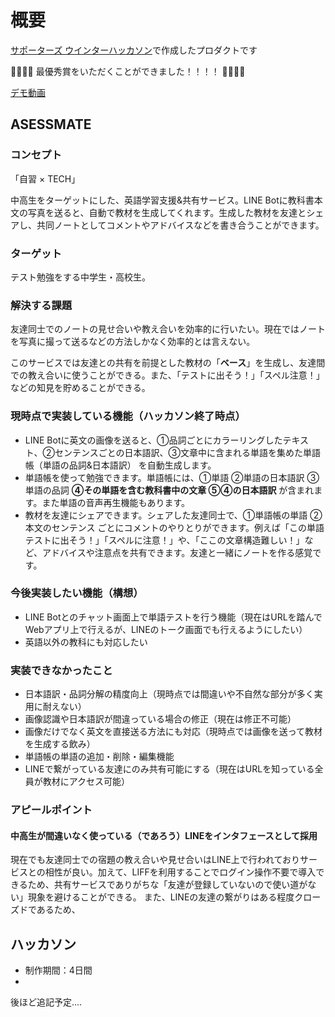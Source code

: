 
# 概要
[サポーターズ ウインターハッカソン](https://talent.supporterz.jp/events/844bffbc-c15f-4b1f-b787-b124557d1d0a/)で作成したプロダクトです

🎉🎉🎉🎉 最優秀賞をいただくことができました！！！！ 🎉🎉🎉🎉

[デモ動画](https://drive.google.com/file/d/1KANVvRaWY6mwukMgYriUne6UHl5JoA9s/view?usp=sharing)

## ASESSMATE
### コンセプト
「自習 × TECH」

中高生をターゲットにした、英語学習支援&共有サービス。LINE Botに教科書本文の写真を送ると、自動で教材を生成してくれます。生成した教材を友達とシェアし、共同ノートとしてコメントやアドバイスなどを書き合うことができます。

### ターゲット
テスト勉強をする中学生・高校生。

### 解決する課題
友達同士でのノートの見せ合いや教え合いを効率的に行いたい。現在ではノートを写真に撮って送るなどの方法しかなく効率的とは言えない。

このサービスでは友達との共有を前提とした教材の「**ベース**」を生成し、友達間での教え合いに使うことができる。また、「テストに出そう！」「スペル注意！」などの知見を貯めることができる。

### 現時点で実装している機能（ハッカソン終了時点）
- LINE Botに英文の画像を送ると、①品詞ごとにカラーリングしたテキスト、②センテンスごとの日本語訳、③文章中に含まれる単語を集めた単語帳（単語の品詞&日本語訳） を自動生成します。
- 単語帳を使って勉強できます。単語帳には、①単語 ②単語の日本語訳 ③単語の品詞 **④その単語を含む教科書中の文章 ⑤④の日本語訳** が含まれます。また単語の音声再生機能もあります。
- 教材を友達にシェアできます。シェアした友達同士で、①単語帳の単語 ②本文のセンテンス ごとにコメントのやりとりができます。例えば「この単語テストに出そう！」「スペルに注意！」や、「ここの文章構造難しい！」など、アドバイスや注意点を共有できます。友達と一緒にノートを作る感覚です。

### 今後実装したい機能（構想）
- LINE Botとのチャット画面上で単語テストを行う機能（現在はURLを踏んでWebアプリ上で行えるが、LINEのトーク画面でも行えるようにしたい）
- 英語以外の教科にも対応したい

### 実装できなかったこと
- 日本語訳・品詞分解の精度向上（現時点では間違いや不自然な部分が多く実用に耐えない）
- 画像認識や日本語訳が間違っている場合の修正（現在は修正不可能）
- 画像だけでなく英文を直接送る方法にも対応（現時点では画像を送って教材を生成する飲み）
- 単語帳の単語の追加・削除・編集機能
- LINEで繋がっている友達にのみ共有可能にする（現在はURLを知っている全員が教材にアクセス可能）

### アピールポイント

#### 中高生が間違いなく使っている（であろう）LINEをインタフェースとして採用
現在でも友達同士での宿題の教え合いや見せ合いはLINE上で行われておりサービスとの相性が良い。加えて、LIFFを利用することでログイン操作不要で導入できるため、共有サービスでありがちな「友達が登録していないので使い道がない」現象を避けることができる。
また、LINEの友達の繋がりはある程度クローズドであるため、

## ハッカソン
- 制作期間：4日間
- 

後ほど追記予定....


